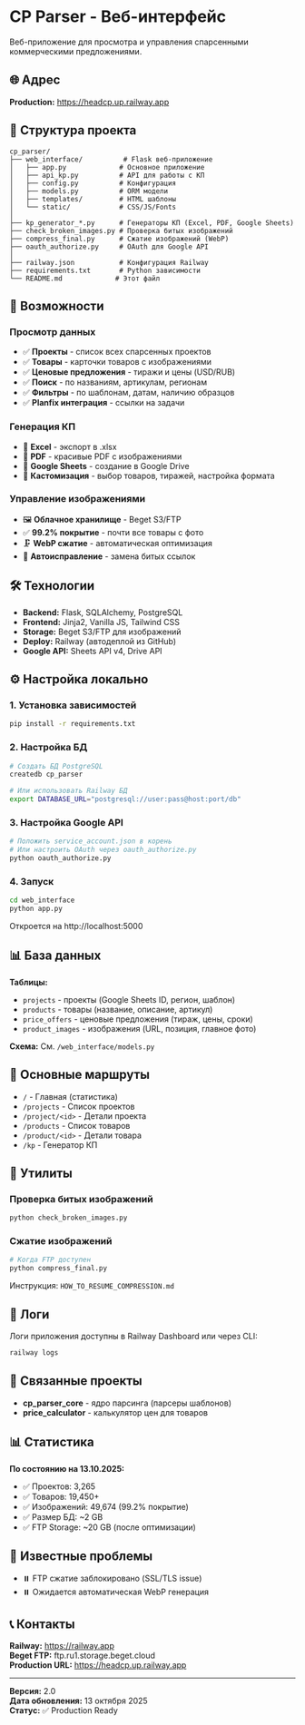 # CP Parser - Веб-интерфейс

Веб-приложение для просмотра и управления спарсенными коммерческими предложениями.

## 🌐 Адрес

**Production:** https://headcp.up.railway.app

## 📁 Структура проекта

```
cp_parser/
├── web_interface/          # Flask веб-приложение
│   ├── app.py             # Основное приложение
│   ├── api_kp.py          # API для работы с КП
│   ├── config.py          # Конфигурация
│   ├── models.py          # ORM модели
│   ├── templates/         # HTML шаблоны
│   └── static/            # CSS/JS/Fonts
│
├── kp_generator_*.py      # Генераторы КП (Excel, PDF, Google Sheets)
├── check_broken_images.py # Проверка битых изображений
├── compress_final.py      # Сжатие изображений (WebP)
├── oauth_authorize.py     # OAuth для Google API
│
├── railway.json           # Конфигурация Railway
├── requirements.txt       # Python зависимости
└── README.md             # Этот файл
```

## 🚀 Возможности

### Просмотр данных
- ✅ **Проекты** - список всех спарсенных проектов
- ✅ **Товары** - карточки товаров с изображениями
- ✅ **Ценовые предложения** - тиражи и цены (USD/RUB)
- ✅ **Поиск** - по названиям, артикулам, регионам
- ✅ **Фильтры** - по шаблонам, датам, наличию образцов
- ✅ **Planfix интеграция** - ссылки на задачи

### Генерация КП
- 📄 **Excel** - экспорт в .xlsx
- 📄 **PDF** - красивые PDF с изображениями
- 📄 **Google Sheets** - создание в Google Drive
- 🎨 **Кастомизация** - выбор товаров, тиражей, настройка формата

### Управление изображениями
- 🖼️ **Облачное хранилище** - Beget S3/FTP
- ✅ **99.2% покрытие** - почти все товары с фото
- 🗜️ **WebP сжатие** - автоматическая оптимизация
- 🔧 **Автоисправление** - замена битых ссылок

## 🛠️ Технологии

- **Backend:** Flask, SQLAlchemy, PostgreSQL
- **Frontend:** Jinja2, Vanilla JS, Tailwind CSS
- **Storage:** Beget S3/FTP для изображений
- **Deploy:** Railway (автодеплой из GitHub)
- **Google API:** Sheets API v4, Drive API

## ⚙️ Настройка локально

### 1. Установка зависимостей

```bash
pip install -r requirements.txt
```

### 2. Настройка БД

```bash
# Создать БД PostgreSQL
createdb cp_parser

# Или использовать Railway БД
export DATABASE_URL="postgresql://user:pass@host:port/db"
```

### 3. Настройка Google API

```bash
# Положить service_account.json в корень
# Или настроить OAuth через oauth_authorize.py
python oauth_authorize.py
```

### 4. Запуск

```bash
cd web_interface
python app.py
```

Откроется на http://localhost:5000

## 📊 База данных

**Таблицы:**
- `projects` - проекты (Google Sheets ID, регион, шаблон)
- `products` - товары (название, описание, артикул)
- `price_offers` - ценовые предложения (тираж, цены, сроки)
- `product_images` - изображения (URL, позиция, главное фото)

**Схема:** См. `/web_interface/models.py`

## 🎯 Основные маршруты

- `/` - Главная (статистика)
- `/projects` - Список проектов
- `/project/<id>` - Детали проекта
- `/products` - Список товаров
- `/product/<id>` - Детали товара
- `/kp` - Генератор КП

## 🔧 Утилиты

### Проверка битых изображений

```bash
python check_broken_images.py
```

### Сжатие изображений

```bash
# Когда FTP доступен
python compress_final.py
```

Инструкция: `HOW_TO_RESUME_COMPRESSION.md`

## 📝 Логи

Логи приложения доступны в Railway Dashboard или через CLI:

```bash
railway logs
```

## 🔗 Связанные проекты

- **cp_parser_core** - ядро парсинга (парсеры шаблонов)
- **price_calculator** - калькулятор цен для товаров

## 📊 Статистика

**По состоянию на 13.10.2025:**
- ✅ Проектов: 3,265
- ✅ Товаров: 19,450+
- ✅ Изображений: 49,674 (99.2% покрытие)
- ✅ Размер БД: ~2 GB
- ✅ FTP Storage: ~20 GB (после оптимизации)

## 🐛 Известные проблемы

- ⏸️ FTP сжатие заблокировано (SSL/TLS issue)
- ⏸️ Ожидается автоматическая WebP генерация

## 📞 Контакты

**Railway:** https://railway.app  
**Beget FTP:** ftp.ru1.storage.beget.cloud  
**Production URL:** https://headcp.up.railway.app

---

**Версия:** 2.0  
**Дата обновления:** 13 октября 2025  
**Статус:** ✅ Production Ready
